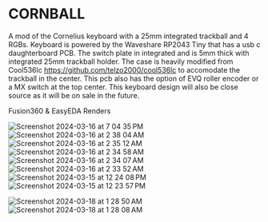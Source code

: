 # CORNBALL
A mod of the Cornelius keyboard with a 25mm integrated trackball and 4 RGBs.  Keyboard is powered by the Waveshare RP2043 Tiny that has a usb c daughterboard PCB.  The switch plate in integrated and is 5mm thick with integrated 25mm trackball holder.  The case is heavily modified from Cool536lc https://github.com/telzo2000/cool536lc to accomodate the trackball in the center.  This pcb also has the option of EVQ roller encoder or a MX switch at the top center. This keyboard design will also be close source as it will be on sale in the future.

Fusion360 & EasyEDA Renders

![Screenshot 2024-03-16 at 7 04 35 PM](https://github.com/protieusz/CORNBALL/assets/118025702/3a04ec9e-616d-44ac-ba21-10eed2848428)
![Screenshot 2024-03-16 at 2 38 04 AM](https://github.com/protieusz/CORNBALL/assets/118025702/d3829453-717e-4918-952d-bf360f0bb6b3)
![Screenshot 2024-03-16 at 2 35 12 AM](https://github.com/protieusz/CORNBALL/assets/118025702/240f002a-31e2-4e35-90c8-43f4686d7807)
![Screenshot 2024-03-16 at 2 34 58 AM](https://github.com/protieusz/CORNBALL/assets/118025702/96a19051-cc91-467a-98bd-29bd27857295)
![Screenshot 2024-03-16 at 2 34 07 AM](https://github.com/protieusz/CORNBALL/assets/118025702/1a1e0d38-17da-47ad-adb5-e039c1c0b92e)
![Screenshot 2024-03-16 at 2 33 52 AM](https://github.com/protieusz/CORNBALL/assets/118025702/514e4d9b-8ed7-4c08-950f-becdec6743ca)
![Screenshot 2024-03-15 at 12 24 08 PM](https://github.com/protieusz/CORNBALL/assets/118025702/eddc9877-b996-462a-8961-02120f26e7b7)
![Screenshot 2024-03-15 at 12 23 57 PM](https://github.com/protieusz/CORNBALL/assets/118025702/375f88f8-b206-46cd-b26e-eb8ec9af6695)

![Screenshot 2024-03-18 at 1 28 50 AM](https://github.com/protieusz/CORNBALL/assets/118025702/13cb2ee9-3d53-4894-afff-0e1df3acb928)
![Screenshot 2024-03-18 at 1 28 08 AM](https://github.com/protieusz/CORNBALL/assets/118025702/14390ca2-5dcd-4531-9e7b-7c6d1d014bfb)
